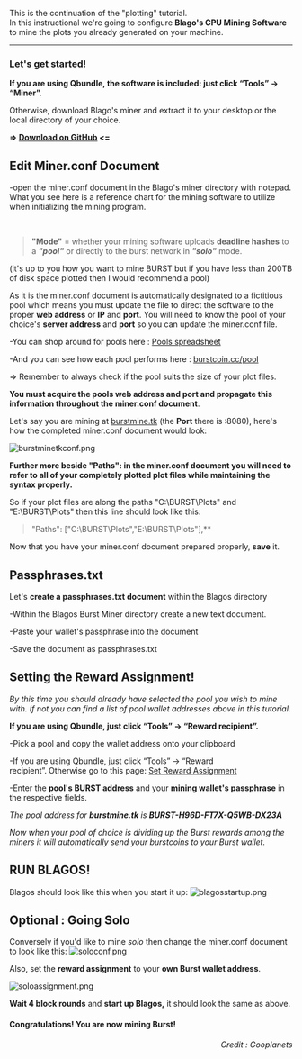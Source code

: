 This is the continuation of the "plotting" tutorial. </br>
In this instructional we're going to configure <strong>Blago's CPU Mining Software</strong> to mine the plots you already generated on your machine.

<hr />

<h3>Let's get started!</h3>
<strong>If you are using Qbundle, the software is included: just click “Tools” -&gt; “Miner”.</strong>

Otherwise, download Blago's miner and extract it to your desktop or the local directory of your choice.

<strong>=&gt; <a href="https://github.com/Blagodarenko/miner-burst/releases" target="_blank" rel="nofollow noopener">Download on GitHub</a> &lt;=</strong>
<h2>Edit Miner.conf Document</h2>
-open the miner.conf document in the Blago's miner directory with notepad. What you see here is a reference chart for the mining software to utilize when initializing the mining program.

&nbsp;
<blockquote><strong>"Mode"</strong> = whether your mining software uploads <strong>deadline hashes</strong> to a <strong><em>"pool"</em></strong> or directly to the burst network in <strong><em>"solo"</em></strong> mode.</blockquote>
(it's up to you how you want to mine BURST but if you have less than 200TB of disk space plotted then I would recommend a pool)

As it is the miner.conf document is automatically designated to a fictitious pool which means you must update the file to direct the software to the proper <strong>web address</strong> or <strong>IP</strong> and <strong>port</strong>. You will need to know the pool of your choice's <strong>server address</strong> and <strong>port</strong> so you can update the miner.conf file.

-You can shop around for pools here : <a href="https://docs.google.com/spreadsheets/d/1KHu9BWwy_QXIYAx2m_Tzs9BqPoTYUDhEDbHihZEXGsE/edit#gid=327728699" target="_blank" rel="noopener">Pools spreadsheet</a>

-And you can see how each pool performs here : <a href="http://burstcoin.cc/pool" target="_blank" rel="nofollow noopener">burstcoin.cc/pool</a>

=&gt; Remember to always check if the pool suits the size of your plot files.

<strong>You must acquire the pools web address and port and propagate this information throughout the miner.conf document</strong>.

Let's say you are mining at <a href="http://burstmine.tk/" rel="nofollow noopener">burstmine.tk</a> (the <strong>Port</strong> there is :8080), here's how the completed miner.conf document would look:

<img src="https://steemitimages.com/0x0/https://steemitimages.com/DQmNjRLBzHpeHhosXr9kHyiJv91Nik7mjomPYLNzBGRbmcP/burstminetkconf.png" alt="burstminetkconf.png" />

<strong>Further more beside "Paths": in the miner.conf document you will need to refer to all of your completely plotted plot files while maintaining the syntax properly.</strong>

So if your plot files are along the paths "C:\BURST\Plots" and "E:\BURST\Plots" then this line should look like this:
<blockquote>"Paths": ["C:\BURST\Plots","E:\BURST\Plots"],**</blockquote>
Now that you have your miner.conf document prepared properly, <strong>save</strong> it.
<h2>Passphrases.txt</h2>
Let's <strong>create a passphrases.txt document</strong> within the Blagos directory

-Within the Blagos Burst Miner directory create a new text document.

-Paste your wallet's passphrase into the document

-Save the document as passphrases.txt
<h2>Setting the Reward Assignment!</h2>
<em>By this time you should already have selected the pool you wish to mine with. If not you can find a list of pool wallet addresses above in this tutorial.</em>

<strong>If you are using Qbundle, just click “Tools” -&gt; “Reward recipient”.</strong>

-Pick a pool and copy the wallet address onto your clipboard

-If you are using Qbundle, just click “Tools” -&gt; “Reward recipient”.<strong> </strong>Otherwise go to this page: <a href="http://127.0.0.1:8125/rewardassignment.html" target="_blank" rel="nofollow noopener">Set Reward Assignment</a>

-Enter the <strong>pool's BURST address</strong> and your <strong>mining wallet's passphrase</strong> in the respective fields.

<em>The pool address for <strong>burstmine.tk</strong> is <strong>BURST-H96D-FT7X-Q5WB-DX23A</strong></em>

<em>Now when your pool of choice is dividing up the Burst rewards among the miners it will automatically send your burstcoins to your Burst wallet.</em>
<h2>RUN BLAGOS!</h2>
Blagos should look like this when you start it up:

<img src="https://steemitimages.com/0x0/https://steemitimages.com/DQmdk7Gf5dQ4yvXmy75Ah3uidjo8CYw8QsHbLot2KKobAmG/blagosstartup.png" alt="blagosstartup.png" />
<h2>Optional : Going Solo</h2>
Conversely if you'd like to mine <em>solo</em> then change the miner.conf document to look like this:

<img src="https://steemitimages.com/0x0/https://steemitimages.com/DQmTdjAwvQZoeCHJSj7w46SqsAhx2CuxfEb2ZGjLmktxjzT/soloconf.png" alt="soloconf.png" />

Also, set the <strong>reward assignment</strong> to your <strong>own Burst wallet address</strong>.

<img src="https://steemitimages.com/0x0/https://steemitimages.com/DQmXofB5v8C8qC3f5EYAY3YGQuHkhQQqX83Bsr5r5CUYTrL/soloassignment.png" alt="soloassignment.png" />

<strong>Wait 4 block rounds</strong> and <strong>start up Blagos,</strong> it should look the same as above.
<h4>Congratulations! You are now mining Burst!</h4>
<p style="text-align: right;"><em>Credit : Gooplanets</em></p>
